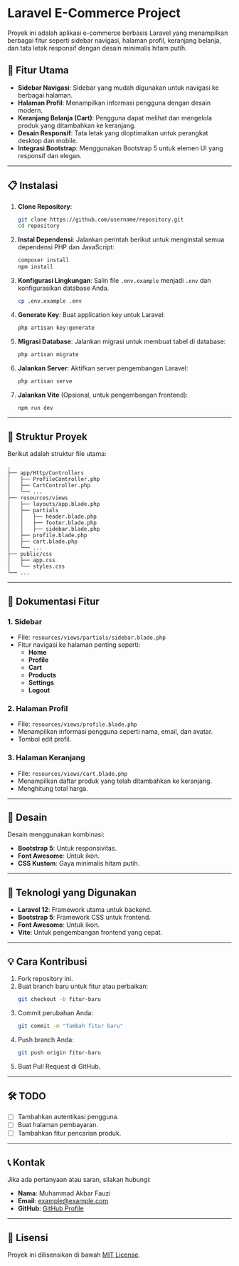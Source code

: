# Laravel E-Commerce Project

Proyek ini adalah aplikasi e-commerce berbasis Laravel yang menampilkan berbagai fitur seperti sidebar navigasi, halaman profil, keranjang belanja, dan tata letak responsif dengan desain minimalis hitam putih.

## 🚀 Fitur Utama
- **Sidebar Navigasi**: Sidebar yang mudah digunakan untuk navigasi ke berbagai halaman.
- **Halaman Profil**: Menampilkan informasi pengguna dengan desain modern.
- **Keranjang Belanja (Cart)**: Pengguna dapat melihat dan mengelola produk yang ditambahkan ke keranjang.
- **Desain Responsif**: Tata letak yang dioptimalkan untuk perangkat desktop dan mobile.
- **Integrasi Bootstrap**: Menggunakan Bootstrap 5 untuk elemen UI yang responsif dan elegan.

---

## 📋 Instalasi

1. **Clone Repository**:
   ```bash
   git clone https://github.com/username/repository.git
   cd repository
   ```

2. **Instal Dependensi**:
   Jalankan perintah berikut untuk menginstal semua dependensi PHP dan JavaScript:
   ```bash
   composer install
   npm install
   ```

3. **Konfigurasi Lingkungan**:
   Salin file `.env.example` menjadi `.env` dan konfigurasikan database Anda.
   ```bash
   cp .env.example .env
   ```

4. **Generate Key**:
   Buat application key untuk Laravel:
   ```bash
   php artisan key:generate
   ```

5. **Migrasi Database**:
   Jalankan migrasi untuk membuat tabel di database:
   ```bash
   php artisan migrate
   ```

6. **Jalankan Server**:
   Aktifkan server pengembangan Laravel:
   ```bash
   php artisan serve
   ```

7. **Jalankan Vite** (Opsional, untuk pengembangan frontend):
   ```bash
   npm run dev
   ```

---

## 📂 Struktur Proyek
Berikut adalah struktur file utama:
```
.
├── app/Http/Controllers
│   ├── ProfileController.php
│   ├── CartController.php
│   └── ...
├── resources/views
│   ├── layouts/app.blade.php
│   ├── partials
│   │   ├── header.blade.php
│   │   ├── footer.blade.php
│   │   ├── sidebar.blade.php
│   ├── profile.blade.php
│   ├── cart.blade.php
│   └── ...
├── public/css
│   ├── app.css
│   └── styles.css
└── ...
```

---

## 📑 Dokumentasi Fitur

### 1. **Sidebar**
- File: `resources/views/partials/sidebar.blade.php`
- Fitur navigasi ke halaman penting seperti:
  - **Home**
  - **Profile**
  - **Cart**
  - **Products**
  - **Settings**
  - **Logout**

### 2. **Halaman Profil**
- File: `resources/views/profile.blade.php`
- Menampilkan informasi pengguna seperti nama, email, dan avatar.
- Tombol edit profil.

### 3. **Halaman Keranjang**
- File: `resources/views/cart.blade.php`
- Menampilkan daftar produk yang telah ditambahkan ke keranjang.
- Menghitung total harga.

---

## 🎨 Desain
Desain menggunakan kombinasi:
- **Bootstrap 5**: Untuk responsivitas.
- **Font Awesome**: Untuk ikon.
- **CSS Kustom**: Gaya minimalis hitam putih.

---

## 🔧 Teknologi yang Digunakan
- **Laravel 12**: Framework utama untuk backend.
- **Bootstrap 5**: Framework CSS untuk frontend.
- **Font Awesome**: Untuk ikon.
- **Vite**: Untuk pengembangan frontend yang cepat.

---

## 💡 Cara Kontribusi
1. Fork repository ini.
2. Buat branch baru untuk fitur atau perbaikan:
   ```bash
   git checkout -b fitur-baru
   ```
3. Commit perubahan Anda:
   ```bash
   git commit -m "Tambah fitur baru"
   ```
4. Push branch Anda:
   ```bash
   git push origin fitur-baru
   ```
5. Buat Pull Request di GitHub.

---

## 🛠 TODO
- [ ] Tambahkan autentikasi pengguna.
- [ ] Buat halaman pembayaran.
- [ ] Tambahkan fitur pencarian produk.

---

## 📞 Kontak
Jika ada pertanyaan atau saran, silakan hubungi:
- **Nama**: Muhammad Akbar Fauzi
- **Email**: example@example.com
- **GitHub**: [GitHub Profile](https://github.com/username)

---

## 📄 Lisensi
Proyek ini dilisensikan di bawah [MIT License](LICENSE).
